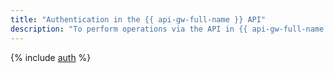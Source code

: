 ```yaml
---
title: "Authentication in the {{ api-gw-full-name }} API"
description: "To perform operations via the API in {{ api-gw-full-name }}, an IP gateway management server, get an IAM token for your account."
---
```


{% include [auth](../../../_includes/authentication.md) %}

